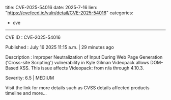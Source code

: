  
title: CVE-2025-54016
date: 2025-7-16
lien: "https://cvefeed.io/vuln/detail/CVE-2025-54016"
categories:
  - cve
---

CVE ID : CVE-2025-54016

Published :  July 16
2025
11:15 a.m. | 29 minutes ago

Description : Improper Neutralization of Input During Web Page Generation ('Cross-site Scripting') vulnerability in Kyle Gilman Videopack allows DOM-Based XSS. This issue affects Videopack: from n/a through 4.10.3.

Severity: 6.5 | MEDIUM

Visit the link for more details
such as CVSS details
affected products
timeline
and more...
